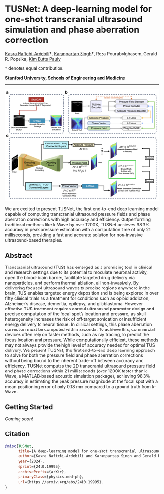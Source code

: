 # TUSNet: A deep-learning model for one-shot transcranial ultrasound simulation and phase aberration correction

[Kasra Naftchi-Ardebili](https://bioengineering.stanford.edu/people/kasra-naftchi-ardebili)†, [Karanpartap Singh](https://karanps.com)†, Reza Pourabolghasem, Gerald R. Popelka, [Kim Butts Pauly](https://kbplab.stanford.edu).

† denotes equal contribution.

**Stanford University, Schools of Engineering and Medicine**

<hr>

![Figure introducing the architecture and training procedure for TUSNet. Displays encoder/multi-decoder setup and evaluation pipeline.](figures/intro.png)

We are excited to present TUSNet, the first end-to-end deep learning model capable of computing transcranial ultrasound pressure fields and phase aberration corrections with high accuracy and efficiency. Outperforming traditional methods like k-Wave by over 1200X, TUSNet achieves 98.3% accuracy in peak pressure estimation with a computation time of only 21 milliseconds, providing a fast and accurate solution for non-invasive ultrasound-based therapies.

## Abstract

Transcranial ultrasound (TUS) has emerged as a promising tool in clinical and research settings due to its potential to modulate neuronal activity, open the blood-brain barrier, facilitate targeted drug delivery via nanoparticles, and perform thermal ablation, all non-invasively. By delivering focused ultrasound waves to precise regions anywhere in the brain, TUS enables targeted energy deposition and is being explored in over fifty clinical trials as a treatment for conditions such as opioid addiction, Alzheimer’s disease, dementia, epilepsy, and glioblastoma. However, effective TUS treatment requires careful ultrasound parameter design and precise computation of the focal spot’s location and pressure, as skull heterogeneity increases the risk of off-target sonication or insufficient energy delivery to neural tissue. In clinical settings, this phase aberration correction must be computed within seconds. To achieve this, commercial devices often rely on faster methods, such as ray tracing, to predict the focus location and pressure. While computationally efficient, these methods may not always provide the high level of accuracy needed for optimal TUS delivery. We present TUSNet, the first end-to-end deep learning approach to solve for both the pressure field and phase aberration corrections without being bound to the inherent trade-off between accuracy and efficiency. TUSNet computes the 2D transcranial ultrasound pressure field and phase corrections within 21 milliseconds (over 1200X faster than k-Wave, a MATLAB-based acoustic simulation package), achieving 98.3% accuracy in estimating the peak pressure magnitude at the focal spot with a mean positioning error of only 0.18 mm compared to a ground truth from k-Wave.

## Getting Started

_Coming soon!_

## Citation

```bibtex
@misc{TUSNet,
      title={A deep-learning model for one-shot transcranial ultrasound simulation and phase aberration correction}, 
      author={Kasra Naftchi-Ardebili and Karanpartap Singh and Gerald R. Popelka and Kim Butts Pauly},
      year={2024},
      eprint={2410.19995},
      archivePrefix={arXiv},
      primaryClass={physics.med-ph},
      url={https://arxiv.org/abs/2410.19995}, 
}
```
